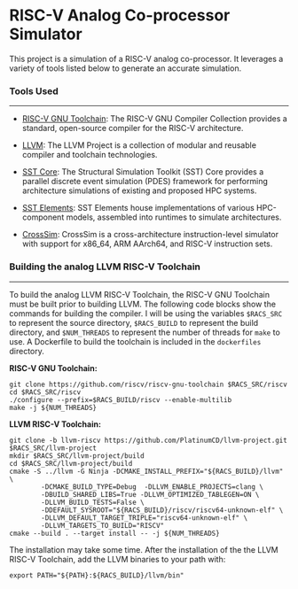 # RISC-V Analog Co-processor Simulator

This project is a simulation of a RISC-V analog co-processor. It leverages a variety of tools listed below to generate an accurate simulation. 

### Tools Used 
---

- [RISC-V GNU Toolchain](https://github.com/riscv/riscv-gnu-toolchain): The RISC-V GNU Compiler Collection provides a standard, open-source compiler for the RISC-V architecture.

- [LLVM](https://github.com/llvm/llvm-project): The LLVM Project is a collection of modular and reusable compiler and toolchain technologies.

- [SST Core](https://github.com/sstsimulator/sst-core): The Structural Simulation Toolkit (SST) Core provides a parallel discrete event simulation (PDES) framework for performing architecture simulations of existing and proposed HPC systems.

- [SST Elements](https://github.com/sstsimulator/sst-elements/): SST Elements house implementations of various HPC-component models, assembled into runtimes to simulate architectures. 

- [CrossSim](https://github.com/sandialabs/cross-sim): CrossSim is a cross-architecture instruction-level simulator with support for x86_64, ARM AArch64, and RISC-V instruction sets.

### Building the analog LLVM RISC-V Toolchain
---

To build the analog LLVM RISC-V Toolchain, the RISC-V GNU Toolchain must be built prior to building LLVM. The following code blocks show the commands for building the compiler. I will be using the variables `$RACS_SRC` to represent the source directory, `$RACS_BUILD` to represent the build directory, and `$NUM_THREADS` to represent the number of threads for `make` to use. A Dockerfile to build the toolchain is included in the `dockerfiles` directory. 

__RISC-V GNU Toolchain:__
```
git clone https://github.com/riscv/riscv-gnu-toolchain $RACS_SRC/riscv
cd $RACS_SRC/riscv
./configure --prefix=$RACS_BUILD/riscv --enable-multilib
make -j ${NUM_THREADS}
```

__LLVM RISC-V Toolchain:__
```
git clone -b llvm-riscv https://github.com/PlatinumCD/llvm-project.git $RACS_SRC/llvm-project
mkdir $RACS_SRC/llvm-project/build
cd $RACS_SRC/llvm-project/build
cmake -S ../llvm -G Ninja -DCMAKE_INSTALL_PREFIX="${RACS_BUILD}/llvm" \
        -DCMAKE_BUILD_TYPE=Debug  -DLLVM_ENABLE_PROJECTS=clang \
        -DBUILD_SHARED_LIBS=True -DLLVM_OPTIMIZED_TABLEGEN=ON \
        -DLLVM_BUILD_TESTS=False \
        -DDEFAULT_SYSROOT="${RACS_BUILD}/riscv/riscv64-unknown-elf" \
        -DLLVM_DEFAULT_TARGET_TRIPLE="riscv64-unknown-elf" \
        -DLLVM_TARGETS_TO_BUILD="RISCV"
cmake --build . --target install -- -j ${NUM_THREADS}
```

The installation may take some time. After the installation of the the LLVM RISC-V Toolchain, add the LLVM binaries to your path with:
```
export PATH="${PATH}:${RACS_BUILD}/llvm/bin"
```

